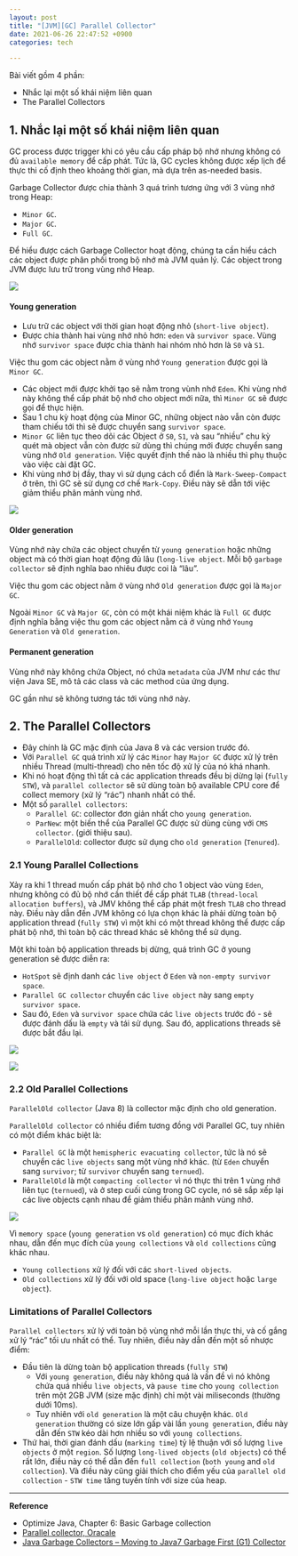 ```yaml
---
layout: post
title: "[JVM][GC] Parallel Collector"
date: 2021-06-26 22:47:52 +0900
categories: tech

---
```

Bài viết gồm 4 phần:
- Nhắc lại một số khái niệm liên quan
- The Parallel Collectors


## 1. Nhắc lại một số khái niệm liên quan

GC process được trigger khi có yêu cầu cấp pháp bộ nhớ nhưng không có đủ `available memory` để cấp phát. Tức là, GC cycles không được xếp lịch để thực thi cố định theo khoảng thời gian, mà dựa trên as-needed basis.   

Garbage Collector được chia thành 3 quá trình tương ứng với 3 vùng nhớ trong Heap:
- `Minor GC`.
- `Major GC`.
- `Full GC`.

Để hiểu được cách Garbage Collector hoạt động, chúng ta cần hiểu cách các object được phân phối trong bộ nhớ mà JVM quản lý. Các object trong JVM được lưu trữ trong vùng nhớ Heap.

![](../assets/jmv-memory-heap-layout.png)

#### Young generation
- Lưu trữ các object với thời gian hoạt động nhỏ (`short-live object`).
- Được chia thành hai vùng nhớ nhỏ hơn: `eden` và `survivor space`. Vùng nhớ `survivor space` được chia thành hai nhóm nhỏ hơn là `S0` và `S1`.

Việc thu gom các object nằm ở vùng nhớ `Young generation` được gọi là `Minor GC`. 
- Các object mới được khởi tạo sẽ nằm trong vùnh nhớ `Eden`. Khi vùng nhớ này không thể cấp phát bộ nhớ cho object mới nữa, thì `Minor GC` sẽ được gọi để thực hiện.
- Sau 1 chu kỳ hoạt động của Minor GC, những object nào vẫn còn được tham chiếu tới thì sẽ được chuyển sang `survivor space`. 
- `Minor GC` liên tục theo dõi các Object ở `S0`, `S1`, và sau “nhiều” chu kỳ quét mà object vẫn còn được sử dùng thì chúng mới được chuyển sang vùng nhớ `Old generation`. Việc quyết định thế nào là nhiều thì phụ thuộc vào việc cài đặt GC.
- Khi vùng nhớ bị đầy, thay vì sử dụng cách cổ điển là `Mark-Sweep-Compact` ở trên, thì GC sẽ sử dụng cơ chế `Mark-Copy`. Điều này sẽ dẫn tới việc giảm thiểu phân mảnh vùng nhớ. 

![](../assets/mark-sweep-compact.png)

#### Older generation

Vùng nhớ này chứa các object chuyển từ `young generation` hoặc những object mà có thời gian hoạt động đủ lâu (`long-live object`. Mỗi bộ `garbage collector` sẽ định nghĩa bao nhiêu được coi là “lâu”.

Việc thu gom các object nằm ở vùng nhớ `Old generation` được gọi là `Major GC`. 

Ngoài `Minor GC` và `Major GC`, còn có một khái niệm khác là `Full GC` được định nghĩa bằng việc thu gom các object nằm cả ở vùng nhớ `Young Generation` và `Old generation`.

#### Permanent generation

Vùng nhớ này không chứa Object, nó chứa `metadata` của JVM như các thư viện Java SE, mô tả các class và các method của ứng dụng. 

GC gần như sẽ không tương tác tới vùng nhớ này.

## 2. The Parallel Collectors
- Đây chính là GC mặc định của Java 8 và các version trước đó.
- Với `Parallel GC` quá trình xử lý các `Minor` hay `Major GC` được xử lý trên nhiều Thread (multi-thread) cho nên tốc độ xử lý của nó khá nhanh.
- Khi nó hoạt động thì tất cả các application threads đều bị dừng lại (`fully STW`), và `parallel collector` sẽ sử dùng toàn bộ available CPU core để collect memory (xử lý “rác”) nhanh nhất có thể. 
- Một số `parallel collectors`:
    - `Parallel GC`: collector đơn giản nhất cho `young generation`.
    - `ParNew`: một biến thể của Parallel GC được sử dùng cùng với `CMS collector`. (giới thiệu sau).
    - `ParallelOld`: collector được sử dụng cho `old generation` (`Tenured`). 

### 2.1 Young Parallel Collections
Xảy ra khi 1 thread muốn cấp phát bộ nhớ cho 1 object vào vùng `Eden`, nhưng không có đủ bộ nhớ cần thiết đề cấp phát `TLAB` (`thread-local allocation buffers`), và JMV không thể cấp phát một fresh `TLAB` cho thread này. Điều này dẫn đến JVM không có lựa chọn khác là phải dừng toàn bộ application thread (`fully STW`) vì một khi có một thread không thể được cấp phát bộ nhớ, thì toàn bộ các thread khác sẽ không thể sử dụng. 

Một khi toàn bộ application threads bị dừng, quá trình GC ở young generation sẽ được diễn ra:
- `HotSpot` sẽ định danh các `live object` ở `Eden` và `non-empty survivor space`.
- `Parallel GC collector` chuyển các `live object` này sang `empty survivor space`.
- Sau đó, `Eden` và `survivor space` chứa các `live objects` trước đó - sẽ được đánh dấu là `empty` và tái sử dụng. Sau đó, applications threads sẽ được bắt đầu lại. 

![](../assets/young-parallel-collection-1.png)

![](../assets/young-parallel-collection-2.png)

### 2.2 Old Parallel Collections

`ParallelOld collector` (Java 8) là collector mặc định cho old generation.

`ParallelOld collector` có nhiều điểm tương đồng với Parallel GC, tuy nhiên có một điểm khác biệt là:
- `Parallel GC` là một `hemispheric evacuating collector`, tức là nó sẽ chuyển các `live objects` sang một vùng nhớ khác. (từ `Eden` chuyển sang `survivor`; từ `survivor` chuyển sang `ternued`).
- `ParallelOld` là một `compacting collector` vì nó thực thi trên 1 vùng nhớ liên tục (`ternued`), và ở step cuối cùng trong GC cycle, nó sẽ sắp xếp lại các live objects cạnh nhau để giảm thiểu phân mảnh vùng nhớ.  

![](../assets/old-parallel-collection.png)

Vì `memory space` (`young generation` vs `old generation`) có mục đích khác nhau, dẫn đến mục đích của `young collections` và `old collections` cũng khác nhau.
- `Young collections` xử lý đối với các `short-lived objects`.
- `Old collections` xử lý đối với old space (`long-live object` hoặc `large object`). 

### Limitations of Parallel Collectors
`Parallel collectors` xử lý với toàn bộ vùng nhớ mỗi lần thực thi, và cố gắng xử lý “rác” tối ưu nhất có thể. Tuy nhiên, điều này dẫn đến một số nhược điểm:
- Đầu tiên là dừng toàn bộ application threads (`fully STW`)
    - Với `young generation`, điều này không quá là vấn đề vì nó không chứa quá nhiều `live objects`, và `pause time` cho `young collection` trên một 2GB JVM (size mặc định) chỉ một vài miliseconds (thường dưới 10ms).
    - Tuy nhiên với `old generation` là một câu chuyện khác. `Old generation` thường có size lớn gấp vài lần `young generation`, điều này dẫn đến `STW` kéo dài hơn nhiều so với `young collections`.
- Thứ hai, thời gian đánh dấu (`marking time`) tỷ lệ thuận với số lượng  `live objects` ở một `region`. Số lượng `long-lived objects` (`old objects`) có thể rất lớn, điều này có thể dẫn đến `full collection` (`both young` and `old collection`). Và điều này cũng giải thích cho điểm yếu của `parallel old collection` - `STW time` tăng tuyến tính với size của heap. 

---
**Reference**
- Optimize Java, Chapter 6: Basic Garbage collection
- [Parallel collector, Oracale](https://docs.oracle.com/javase/8/docs/technotes/guides/vm/gctuning/parallel.html)
- [Java Garbage Collectors – Moving to Java7 Garbage First (G1) Collector](https://www.slideshare.net/GurpreetSachdeva2/java-garbage-collectors-moving-to-java7-garbage-first-g1-collector)